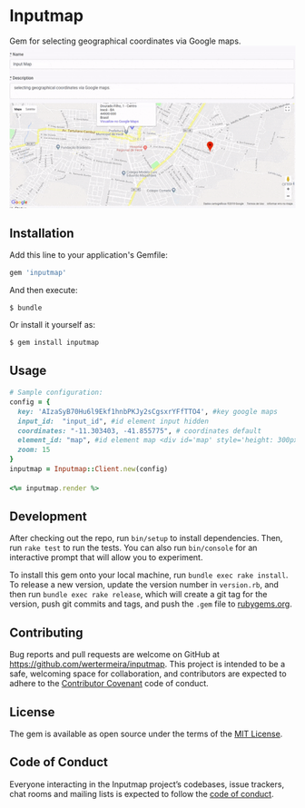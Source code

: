 # Inputmap

Gem for selecting geographical coordinates via Google maps.
![alt text](example.gif)
## Installation

Add this line to your application's Gemfile:

```ruby
gem 'inputmap'
```

And then execute:

    $ bundle

Or install it yourself as:

    $ gem install inputmap

## Usage

```ruby
# Sample configuration:
config = {
  key: 'AIzaSyB70Hu6l9Ekf1hnbPKJy2sCgsxrYFfTTO4', #key google maps
  input_id:  "input_id", #id element input hidden
  coordinates: "-11.303403, -41.855775", # coordinates default
  element_id: "map", #id element map <div id='map' style='height: 300px; width: 100%'></div>
  zoom: 15
}
inputmap = Inputmap::Client.new(config)

<%= inputmap.render %>
```

## Development

After checking out the repo, run `bin/setup` to install dependencies. Then, run `rake test` to run the tests. You can also run `bin/console` for an interactive prompt that will allow you to experiment.

To install this gem onto your local machine, run `bundle exec rake install`. To release a new version, update the version number in `version.rb`, and then run `bundle exec rake release`, which will create a git tag for the version, push git commits and tags, and push the `.gem` file to [rubygems.org](https://rubygems.org).

## Contributing

Bug reports and pull requests are welcome on GitHub at https://github.com/wertermeira/inputmap. This project is intended to be a safe, welcoming space for collaboration, and contributors are expected to adhere to the [Contributor Covenant](http://contributor-covenant.org) code of conduct.

## License

The gem is available as open source under the terms of the [MIT License](https://opensource.org/licenses/MIT).

## Code of Conduct

Everyone interacting in the Inputmap project’s codebases, issue trackers, chat rooms and mailing lists is expected to follow the [code of conduct](https://github.com/[USERNAME]/inputmap/blob/master/CODE_OF_CONDUCT.md).
